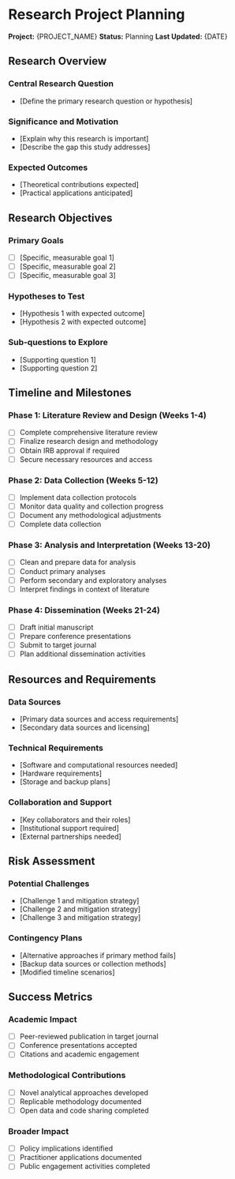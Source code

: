 # Research Project Planning

**Project:** {PROJECT_NAME}
**Status:** Planning
**Last Updated:** {DATE}

## Research Overview

### Central Research Question
- [Define the primary research question or hypothesis]

### Significance and Motivation
- [Explain why this research is important]
- [Describe the gap this study addresses]

### Expected Outcomes
- [Theoretical contributions expected]
- [Practical applications anticipated]

## Research Objectives

### Primary Goals
- [ ] [Specific, measurable goal 1]
- [ ] [Specific, measurable goal 2]
- [ ] [Specific, measurable goal 3]

### Hypotheses to Test
- [Hypothesis 1 with expected outcome]
- [Hypothesis 2 with expected outcome]

### Sub-questions to Explore
- [Supporting question 1]
- [Supporting question 2]

## Timeline and Milestones

### Phase 1: Literature Review and Design (Weeks 1-4)
- [ ] Complete comprehensive literature review
- [ ] Finalize research design and methodology
- [ ] Obtain IRB approval if required
- [ ] Secure necessary resources and access

### Phase 2: Data Collection (Weeks 5-12)
- [ ] Implement data collection protocols
- [ ] Monitor data quality and collection progress
- [ ] Document any methodological adjustments
- [ ] Complete data collection

### Phase 3: Analysis and Interpretation (Weeks 13-20)
- [ ] Clean and prepare data for analysis
- [ ] Conduct primary analyses
- [ ] Perform secondary and exploratory analyses
- [ ] Interpret findings in context of literature

### Phase 4: Dissemination (Weeks 21-24)
- [ ] Draft initial manuscript
- [ ] Prepare conference presentations
- [ ] Submit to target journal
- [ ] Plan additional dissemination activities

## Resources and Requirements

### Data Sources
- [Primary data sources and access requirements]
- [Secondary data sources and licensing]

### Technical Requirements
- [Software and computational resources needed]
- [Hardware requirements]
- [Storage and backup plans]

### Collaboration and Support
- [Key collaborators and their roles]
- [Institutional support required]
- [External partnerships needed]

## Risk Assessment

### Potential Challenges
- [Challenge 1 and mitigation strategy]
- [Challenge 2 and mitigation strategy]
- [Challenge 3 and mitigation strategy]

### Contingency Plans
- [Alternative approaches if primary method fails]
- [Backup data sources or collection methods]
- [Modified timeline scenarios]

## Success Metrics

### Academic Impact
- [ ] Peer-reviewed publication in target journal
- [ ] Conference presentations accepted
- [ ] Citations and academic engagement

### Methodological Contributions
- [ ] Novel analytical approaches developed
- [ ] Replicable methodology documented
- [ ] Open data and code sharing completed

### Broader Impact
- [ ] Policy implications identified
- [ ] Practitioner applications documented
- [ ] Public engagement activities completed
